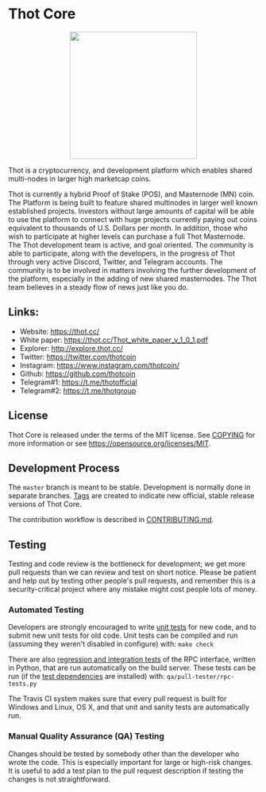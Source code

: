 Thot Core 
=================================================

<p align="center">
  <img src="https://github.com/vbuck-project/Thotcoin/blob/master/doc/bitcoin_logo_doxygen.png" width="256" />
  
</p>




Thot is a cryptocurrency, and development platform which enables shared multi-nodes in larger high marketcap coins.


Thot is currently a hybrid Proof of Stake (POS), and Masternode (MN) coin. The Platform is being built to feature shared multinodes in larger well known established projects.  Investors without large amounts of capital will be able to use the platform to connect with huge projects currently paying out coins equivalent to thousands of U.S. Dollars per month. In addition, those who wish to participate at higher levels can purchase a full Thot Masternode.
The Thot development team is active, and goal oriented.  The community is able to participate, along with the developers, in the progress of Thot through very active Discord, Twitter, and Telegram accounts. The community is to be involved in matters involving the further development of the platform, especially in the adding of new shared masternodes. The Thot team believes in a steady flow of news just like you do.

## Links:

- Website: https://thot.cc/
- White paper: https://thot.cc/Thot_white_paper_v_1_0_1.pdf
- Explorer: http://explore.thot.cc/
- Twitter: https://twitter.com/thotcoin
- Instagram: https://www.instagram.com/thotcoin/
- Github: https://github.com/thotcoin
- Telegram#1: https://t.me/thotofficial
- Telegram#2: https://t.me/thotgroup


License
-------

Thot Core is released under the terms of the MIT license. See [COPYING](COPYING) for more
information or see https://opensource.org/licenses/MIT.

Development Process
-------------------

The `master` branch is meant to be stable. Development is normally done in separate branches.
[Tags](https://github.com/thotcoin/thot/tags) are created to indicate new official,
stable release versions of Thot Core.

The contribution workflow is described in [CONTRIBUTING.md](CONTRIBUTING.md).

Testing
-------

Testing and code review is the bottleneck for development; we get more pull
requests than we can review and test on short notice. Please be patient and help out by testing
other people's pull requests, and remember this is a security-critical project where any mistake might cost people
lots of money.

### Automated Testing

Developers are strongly encouraged to write [unit tests](/doc/unit-tests.md) for new code, and to
submit new unit tests for old code. Unit tests can be compiled and run
(assuming they weren't disabled in configure) with: `make check`

There are also [regression and integration tests](/qa) of the RPC interface, written
in Python, that are run automatically on the build server.
These tests can be run (if the [test dependencies](/qa) are installed) with: `qa/pull-tester/rpc-tests.py`

The Travis CI system makes sure that every pull request is built for Windows
and Linux, OS X, and that unit and sanity tests are automatically run.

### Manual Quality Assurance (QA) Testing

Changes should be tested by somebody other than the developer who wrote the
code. This is especially important for large or high-risk changes. It is useful
to add a test plan to the pull request description if testing the changes is
not straightforward.
